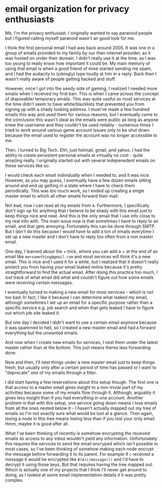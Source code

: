 # email organization for privacy enthusiasts

Me, I'm the privacy enthusiast. I originally wanted to say paranoid people but I
figured calling myself paranoid wasn't an good look for me.

I think the first personal email I had was back around 2005. It was one in a group
of emails provided to my family by our then internet provider, as it was hosted
on under their domain. I didn't really use it at the time, as I was too young to
really know how important it could be. My main memory of using that email is when
a good friend of mine started sending me spam, and I had the audacity to (jokingly)
type loudly at him in a reply. Back then I wasn't really aware of people getting
hacked and stuff.

However, once I got into the seedy side of gaming, I realized I needed more emails
when I received my first ban. This is when I came across the concept of disposable/
temporary emails. This was quite useful as most services at the time didn't seem
to have white/blacklists that prevented you from signing up with a shady looking
address. I must've made a few hundred emails this way and used them for various reasons,
but I eventually came to the conclusion this wasn't ideal as the emails were public
as long as anyone knew the username and they couldn't be used reliably - numerous
times I tried to work around various game account issues only to be shut down because
the email used to register the account was no longer accessible to me.

Then, I turned to Big Tech. Ehh, just hotmail, gmail, and yahoo. I had the ability
to create persistent personal emails at virtually no cost - quite amazing really.
I originally started out with several indepenedent emails on these services like
so:

<script type="text/tikz">
  \begin{tikzpicture}[nodes={draw, circle, minimum size=0.75cm}, -, node distance=3cm]
    \node [] (a) {a};
    \node [right of = a] (b) {b};
    \node [right of = b] (c) {c};
    \node [right of = c] (d) {d};
  \end{tikzpicture}
</script>

I would check each email individually when I needed to, and it was nice. However,
as you may guess, I eventually have a few dozen emails sitting around and end up
getting in a state where I have to check them periodically. This was too much work,
so I ended up creating a single master email to which all other emails forward their
mail:

<script type="text/tikz">
  \begin{tikzpicture}[nodes={draw, circle, minimum size=0.75cm}, ->]
    \node{A}
      child{ node {a} edge from parent node[draw=none]{} }
      child{ node {b} edge from parent node[draw=none]{} }
      child{ node {c} edge from parent node[draw=none]{} }
      child{ node {d} edge from parent node[draw=none]{} };
  \end{tikzpicture}
</script>

Not bad, now I can read all my emails from `A`. Furthermore, I specifically don't
sign up for anything that I believe to be shady with this email just to keep things
nice and neat. And this is the only email that I use info close to my real info with.
The main issue now is that sometimes I have to reply to an email, and that gets
annoying. Fortunately this can be done through SMTP. But I don't do this because
I would have to add a ton of emails everytime I set up a new master and I don't have
to reply too often from a non master email.

One day, I learned about the + trick, where you can add a + at the end of an email
like `me+something@gmail.com` and most services will think it's a new email. This
is nice and I used it for a while, but I realized that it doesn't really protect
you from having your email leaked online because it's pretty straightforward to
find the actual email. After doing this practice too much, I lost track of what
email did what and couldn't figure out how some emails were receiving certain messages.

I eventually turned to making a new email for most services - which is not too bad.
In fact, I like it because I can determine what leaked my email, although sometimes
I set up an email for a specific purpose rather than a specific service e.g. job
search and when that gets leaked I have to figure out which job site leaked it.

<script type="text/tikz">
  \begin{tikzpicture}[nodes={draw, circle, minimum size=0.75cm}, -]
    \node{A}
      child{ node {a} edge from parent node[draw=none]{} }
      child{ node {b} edge from parent node[draw=none]{} }
      child{ node {c} edge from parent node[draw=none]{} }
      child{ node {d} edge from parent node[draw=none]{} }
      child{ node {e} edge from parent node[draw=none]{} }
      child{ node {f} edge from parent node[draw=none]{} }
      child{ node {g} edge from parent node[draw=none]{} };
  \end{tikzpicture}
</script>

But one day I decided I didn't want to use a certain email anymore because it was
spammed to hell, so I created a new master email and had `A` forward everything but
the unwanted emails.

<script type="text/tikz">
  \begin{tikzpicture}[nodes={draw, circle}, -]
  \node{B}
    child {
      node{A}
        child{ node {a} edge from parent node[draw=none]{} }
        child{ node {b} edge from parent node[draw=none]{} }
        child{ node {c} edge from parent node[draw=none]{} }
        child{ node {d} edge from parent node[draw=none]{} }
        child{ node {e} edge from parent node[draw=none]{} }
        child{ node {f} edge from parent node[draw=none]{} }
        child{ node {g} edge from parent node[draw=none]{} }
      edge from parent node[right, draw=none]{filter}
    };
  \end{tikzpicture}
</script>

And now when I create new emails for services, I nest them under the latest master
rather than at the bottom. This just means theres less forwarding done.

<script type="text/tikz">
  \begin{tikzpicture}[nodes={draw, circle}, -]
  \node{B}
    child { node {h} edge from parent node[draw=none]{} }
    child { node {i} edge from parent node[draw=none]{} }
    child {
      node{A}
        child{ node {a} edge from parent node[draw=none]{} }
        child{ node {b} edge from parent node[draw=none]{} }
        child{ node {c} edge from parent node[draw=none]{} }
        child{ node {d} edge from parent node[draw=none]{} }
        child{ node {e} edge from parent node[draw=none]{} }
        child{ node {f} edge from parent node[draw=none]{} }
        child{ node {g} edge from parent node[draw=none]{} }
      edge from parent node[right, draw=none]{filter}
    };
  \end{tikzpicture}
</script>

Now and then, I'll nest things under a new master email just to keep things fresh,
but usually only after a certain period of time has passed or I want to "deprecate"
one of my emails through a filter.

I did start having a few reservations about this setup though. The first one is that
access to a master email gives insight to a non-trivial part of my activities because
some of my emails flow through it. Although, arguably it gives less insight than
if you had everything in one account. Another problem is that with this setup, one
service going down means I lose emails from all the ones nested below it - I haven't
actually mapped out my tree of emails so I'm not exactly sure what would be lost
at a glance. Then again, losing a node in this tree means losing less than if you
lost your only email. Hmm, maybe it is good after all.

What I've been thinking of recently is somehow encrypting the received emails so
access to any inbox wouldn't yield any information. Unfortunately this requires
the services to send the email encryped which isn't possible in most cases, so
I've been thinking of somehow making each node encrypt the message before forwarding
it to its parent. For example if `c` received a message it would be encrypted like
`B(A(c(message)))` and I'd have to decrypt it using those keys. But that requires
having the tree mapped out. Which is actually one of my projects that I think I'll
never get around to doing, as I looked at some email implementation details it it
was pretty complex.
